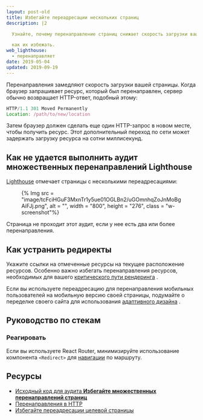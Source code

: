 ```yaml
---
layout: post-old
title: Избегайте переадресации нескольких страниц
description: |2

  Узнайте, почему перенаправление страниц снижает скорость загрузки вашей веб-страницы и

  как их избежать.
web_lighthouse:
  - перенаправляет
date: 2019-05-04
updated: 2019-09-19
---
```


Перенаправления замедляют скорость загрузки вашей страницы. Когда браузер запрашивает ресурс, который был перенаправлен, сервер обычно возвращает HTTP-ответ, подобный этому:

```js
HTTP/1.1 301 Moved Permanently
Location: /path/to/new/location
```

Затем браузер должен сделать еще один HTTP-запрос в новом месте, чтобы получить ресурс. Этот дополнительный переход по сети может задержать загрузку ресурса на сотни миллисекунд.

## Как не удается выполнить аудит множественных перенаправлений Lighthouse

[Lighthouse](https://developers.google.com/web/tools/lighthouse/) отмечает страницы с несколькими переадресациями:

<figure class="w-figure">{% Img src = "image/tcFciHGuF3MxnTr1y5ue01OGLBn2/uGOmnhqZoJnMoBgAiFJj.png", alt = "", width = "800", height = "276", class = "w-screenshot"%}</figure>

Страница не проходит этот аудит, если у нее есть два или более перенаправления.

## Как устранить редиректы

Укажите ссылки на отмеченные ресурсы на текущее расположение ресурсов. Особенно важно избегать перенаправления ресурсов, необходимых для вашего [критического пути рендеринга](https://developers.google.com/web/fundamentals/performance/critical-rendering-path/) .

Если вы используете переадресацию для перенаправления мобильных пользователей на мобильную версию своей страницы, подумайте о переделке своего сайта для использования [адаптивного дизайна](https://developers.google.com/web/fundamentals/design-and-ux/responsive/) .

## Руководство по стекам

### Реагировать

Если вы используете React Router, минимизируйте использование компонента `<Redirect>` для [навигации](https://reacttraining.com/react-router/web/api/Redirect) по маршруту.

## Ресурсы

- [Исходный код для аудита **Избегайте множественных перенаправлений страниц**](https://github.com/GoogleChrome/lighthouse/blob/master/lighthouse-core/audits/redirects.js)
- [Перенаправления в HTTP](https://developer.mozilla.org/docs/Web/HTTP/Redirections)
- [Избегайте переадресации целевой страницы](https://developers.google.com/speed/docs/insights/AvoidRedirects)
